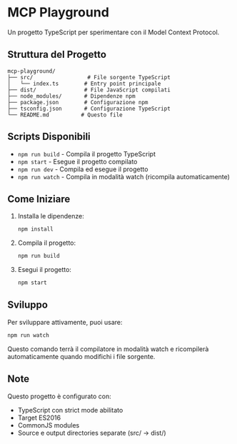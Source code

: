 # MCP Playground

Un progetto TypeScript per sperimentare con il Model Context Protocol.

## Struttura del Progetto

```
mcp-playground/
├── src/                 # File sorgente TypeScript
│   └── index.ts        # Entry point principale
├── dist/               # File JavaScript compilati
├── node_modules/       # Dipendenze npm
├── package.json        # Configurazione npm
├── tsconfig.json       # Configurazione TypeScript
└── README.md          # Questo file
```

## Scripts Disponibili

- `npm run build` - Compila il progetto TypeScript
- `npm start` - Esegue il progetto compilato
- `npm run dev` - Compila ed esegue il progetto
- `npm run watch` - Compila in modalità watch (ricompila automaticamente)

## Come Iniziare

1. Installa le dipendenze:
   ```bash
   npm install
   ```

2. Compila il progetto:
   ```bash
   npm run build
   ```

3. Esegui il progetto:
   ```bash
   npm start
   ```

## Sviluppo

Per sviluppare attivamente, puoi usare:

```bash
npm run watch
```

Questo comando terrà il compilatore in modalità watch e ricompilerà automaticamente quando modifichi i file sorgente.

## Note

Questo progetto è configurato con:
- TypeScript con strict mode abilitato
- Target ES2016
- CommonJS modules
- Source e output directories separate (src/ → dist/)
